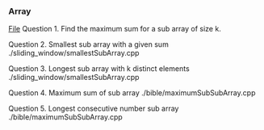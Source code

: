 ### Array

[File](./sliding_window/maxSumOfFixedSize.cpp) Question 1. Find the maximum sum for a sub array of size k.

Question 2. Smallest sub array with a given sum ./sliding_window/smallestSubArray.cpp

Question 3. Longest sub array with k distinct elements ./sliding_window/smallestSubArray.cpp

Question 4. Maximum sum of sub array ./bible/maximumSubSubArray.cpp

Question 5. Longest consecutive number sub array ./bible/maximumSubSubArray.cpp
